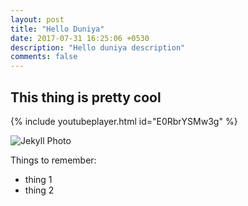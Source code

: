```yaml
---
layout: post
title: "Hello Duniya"
date: 2017-07-31 16:25:06 +0530
description: "Hello duniya description"
comments: false
---
```


## This thing is pretty cool

{% include youtubeplayer.html id="E0RbrYSMw3g" %}

![Jekyll Photo](https://upload.wikimedia.org/wikipedia/en/d/d9/Jekyll_2007_title_card.jpg)

Things to remember:
+ thing 1
+ thing 2
